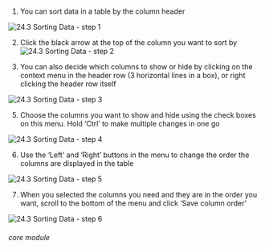 # 

1. You can sort data in a table by the column header

![24.3 Sorting Data - step 1](24.3_Sorting_Data_im_1.png)

2. Click the black arrow at the top of the column you want to sort by
![24.3 Sorting Data - step 2](24.3_Sorting_Data_im_2.png)

4. You can also decide which columns to show or hide by clicking on the context menu in the header row (3 horizontal lines in a box), or right clicking the header row itself

![24.3 Sorting Data - step 3](24.3_Sorting_Data_im_3.png)

5. Choose the columns you want to show and hide using the check boxes on this menu. Hold ‘Ctrl’ to make multiple changes in one go

![24.3 Sorting Data - step 4](24.3_Sorting_Data_im_4.png)

6. Use the ‘Left’ and ‘Right’ buttons in the menu to change the order the columns are displayed in the table

![24.3 Sorting Data - step 5](24.3_Sorting_Data_im_5.png)

7. When you selected the columns you need and they are in the order you want, scroll to the bottom of the menu and click ‘Save column order’

![24.3 Sorting Data - step 6](24.3_Sorting_Data_im_6.png)


###### core module